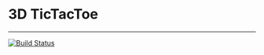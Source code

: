 # 3D TicTacToe

---

[![Build Status](https://travis-ci.org/Conway/tictactoe.svg?branch=master)](https://travis-ci.org/Conway/tictactoe)